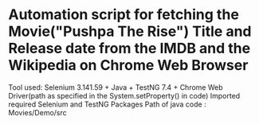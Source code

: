 # Automation script for fetching the Movie("Pushpa The Rise") Title and Release date from the IMDB and the Wikipedia on Chrome Web Browser

Tool used: Selenium 3.141.59 + Java + TestNG 7.4 + Chrome Web Driver(path as specified in the System.setProperty() in code)
Imported required Selenium and TestNG Packages 
Path of java code : Movies/Demo/src
